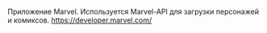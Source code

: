 Приложение Marvel. Используется Marvel-API для загрузки персонажей и комиксов. https://developer.marvel.com/
